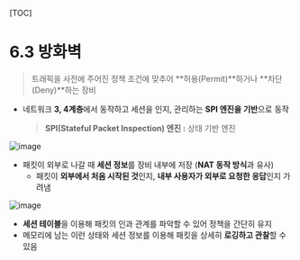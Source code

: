 [TOC]

# 6.3 방화벽

> 트래픽을 사전에 주어진 정책 조건에 맞추어 **허용(Permit)**하거나 **차단(Deny)**하는 장비

- 네트워크 **3, 4계층**에서 동작하고 세션을 인지, 관리하는 **SPI 엔진을 기반**으로 동작

  > **SPI(Stateful Packet Inspection) 엔진 :** 상태 기반 엔진

![image](https://user-images.githubusercontent.com/87461594/185780230-94db4c62-ddad-44fc-b12a-a7b18ee84501.png)

- 패킷이 외부로 나갈 때 **세션 정보**를 장비 내부에 저장 (**NAT 동작 방식**과 유사)
  - 패킷이 **외부에서 처음 시작된 것**인지, **내부 사용자가 외부로 요청한 응답**인지 가려냄

![image](https://user-images.githubusercontent.com/87461594/185780236-b6bb244c-0b5c-4efe-92f7-2962fd4382f5.png)

- **세션 테이블**을 이용해 패킷의 인과 관계를 파악할 수 있어 정책을 간단히 유지
- 메모리에 남는 이런 상태와 세션 정보를 이용해 패킷을 상세히 **로깅하고 관찰**할 수 있음
